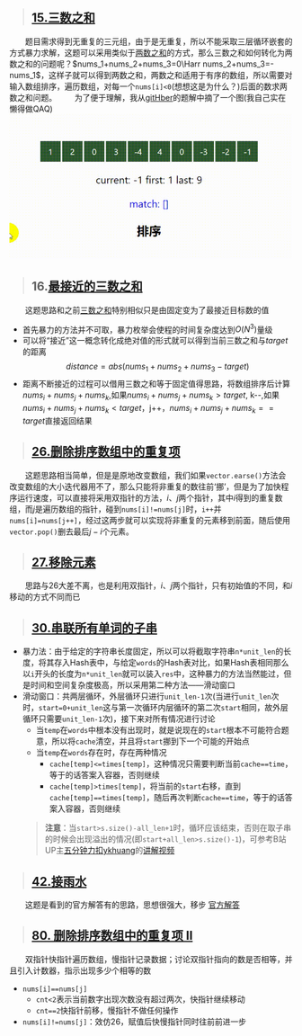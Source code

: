 > ## [15.三数之和](https://leetcode-cn.com/problems/3sum/)
&emsp;&emsp;题目需求得到无重复的三元组，由于是无重复，所以不能采取三层循环嵌套的方式暴力求解，这题可以采用类似于[两数之和](https://leetcode-cn.com/problems/add-two-numbers/)的方式，那么三数之和如何转化为两数之和的问题呢？$nums_1+nums_2+nums_3=0\Harr nums_2+nums_3=-nums_1$，这样子就可以得到两数之和，两数之和适用于有序的数组，所以需要对输入数组排序，遍历数组，对每一个`nums[i]<0`(想想这是为什么？)后面的数求两数之和问题。
&emsp;&emsp;为了便于理解，我从[gitHber](https://leetcode-cn.com/problems/3sum/solution/three-sum-giftu-jie-by-githber/)的题解中摘了一个图(我自己实在懒得做QAQ)
![队列](../Image/gitHber_sumthree.gif)

> ## 16.[最接近的三数之和](https://leetcode-cn.com/problems/3sum-closest/)
&emsp;&emsp;这题思路和之前[三数之和](https://leetcode-cn.com/problems/3sum/)特别相似只是由固定变为了最接近目标数的值
* 首先暴力的方法并不可取，暴力枚举会使程的时间复杂度达到$O(N^3)$量级
* 可以将“接近”这一概念转化成绝对值的形式就可以得到当前三数之和与$target$的距离
$$distance = abs(nums_1+nums_2+nums_3-target)$$
*  距离不断接近的过程可以借用三数之和等于固定值得思路，将数组排序后计算$nums_i+nums_j+nums_k$,如果$nums_i+nums_j+nums_k > target$, k--,如果$nums_i+nums_j+nums_k < target$，j++，$nums_i+nums_j+nums_k == target$直接返回结果

> ## [26.删除排序数组中的重复项](https://leetcode-cn.com/problems/remove-duplicates-from-sorted-array/)<br>
&emsp;&emsp;这题思路相当简单，但是是原地改变数组，我们如果`vector.earse()`方法会改变数组的大小迭代器用不了，那么只能将非重复的数往前‘挪’，但是为了加快程序运行速度，可以直接将采用双指针的方法，$i$、$j$两个指针，其中$i$得到的重复数组，而$j$是遍历数组的指针，碰到`nums[i]!=nums[j]`时，`i++`并`nums[i]=nums[j++]`，经过这两步就可以实现将非重复的元素移到前面，随后使用`vector.pop()`删去最后$j-i$个元素。

>  ## [27.移除元素](https://leetcode-cn.com/problems/remove-element/)<br>
&emsp;&emsp;思路与26大差不离，也是利用双指针，$i$、$j$两个指针，只有初始值的不同，和$i$移动的方式不同而已

> ## [30.串联所有单词的子串](https://leetcode-cn.com/problems/substring-with-concatenation-of-all-words/)
* 暴力法：由于给定的字符串长度固定，所以可以将截取字符串`n*unit_len`的长度，将其存入Hash表中，与给定`words`的Hash表对比，如果Hash表相同那么以`i`开头的长度为`n*unit_len`就可以装入`res`中，这种暴力的方法当然能过，但是时间和空间复杂度极高，所以采用第二种方法——滑动窗口
* 滑动窗口：共两层循环，外层循环只进行`unit_len-1`次(当进行`unit_len`次时，`start=0+unit_len`这与第一次循环内层循环的第二次`start`相同，故外层循环只需要`unit_len-1`次)，接下来对所有情况进行讨论
    * 当`temp`在`words`中根本没有出现时，就是说现在的`start`根本不可能符合题意，所以将`cache`清空，并且将`start`挪到下一个可能的开始点
    * 当`temp`在`words`存在时，存在两种情况
        * `cache[temp]<=times[temp]`，这种情况只需要判断当前`cache==time`，等于的话答案入容器，否则继续
        * `cache[temp]>times[temp]`，将当前的`start`右移，直到 `cache[temp]==times[temp]`，随后再次判断`cache==time`，等于的话答案入容器，否则继续
    >**注意**：当`start>s.size()-all_len+1`时，循环应该结束，否则在取子串的时候会出现溢出的情况(即`start+all_len>s.size()-1`)，可参考B站UP主[五分钟力扣ykhuang](https://space.bilibili.com/99444797)的[讲解视频](https://www.bilibili.com/video/BV1Tg4y1z7jR?t=188)

> ## [42.接雨水](https://leetcode-cn.com/problems/trapping-rain-water/)
&emsp;&emsp;这题是看到的官方解答有的思路，思想很强大，移步 [官方解答](https://leetcode-cn.com/problems/trapping-rain-water/solution/jie-yu-shui-by-leetcode/)

> ## [80. 删除排序数组中的重复项 II](https://leetcode-cn.com/problems/remove-duplicates-from-sorted-array-ii/)
&emsp;&emsp;双指针快指针遍历数组，慢指针记录数据；讨论双指针指向的数是否相等，并且引入计数器，指示出现多少个相等的数
* `nums[i]==nums[j]`
    * `cnt<2`表示当前数字出现次数没有超过两次，快指针继续移动
    * `cnt==2`快指针前移，慢指针不做任何操作
* `nums[i]!=nums[j]`：效仿26，赋值后快慢指针同时往前前进一步
